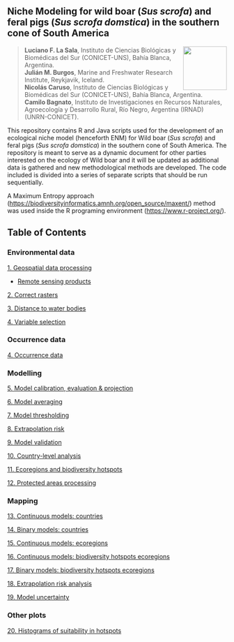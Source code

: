 ## Niche Modeling for wild boar (*Sus scrofa*) and feral pigs (*Sus scrofa domstica*) in the southern cone of South America

<img src="https://user-images.githubusercontent.com/20196847/82152923-d78ba600-983a-11ea-9bfc-2a9115a029f5.jpg" height="100" width="100" img align="right">

>**Luciano F. La Sala**, Instituto de Ciencias Biológicas y Biomédicas del Sur (CONICET-UNS), Bahía Blanca, Argentina.  
**Julián M. Burgos**, Marine and Freshwater Research Institute, Reykjavik, Iceland.   
**Nicolás Caruso**, Instituto de Ciencias Biológicas y Biomédicas del Sur (CONICET-UNS), Bahía Blanca, Argentina.   
**Camilo Bagnato**, Instituto de Investigaciones en Recursos Naturales, Agroecología y Desarrollo Rural, Río Negro, Argentina (IRNAD) (UNRN-CONICET).

This repository contains R and Java scripts used for the development of an ecological niche model (henceforth ENM) for Wild boar (*Sus scrofa*) and feral pigs (*Sus scrofa domstica*) in the southern cone of South America.
The repository is meant to serve as a dynamic document for other parties interested on the ecology of Wild boar and it will be updated as additional data is gathered and new methodological methods are developed. 
The code included is divided into a series of separate scripts that should be run sequentially.

A Maximum Entropy approach (https://biodiversityinformatics.amnh.org/open_source/maxent/) method was used inside the R programing environment (https://www.r-project.org/).

Table of Contents
----------

### Environmental data

[1. Geospatial data processing](./GEE_raster_processing/README.md)  
- [Remote sensing products](./GEE_raster_processing/Data_processing)

[2. Correct rasters](./Scripts/Correct_rasters.md)

[3. Distance to water bodies](./Scripts/Distance_to_water.md)

[4. Variable selection](./Scripts/Variable_selection.md)

### Occurrence data

[4. Occurrence data](./Scripts/Occurrence_data.md)

### Modelling

[5. Model calibration, evaluation & projection](./Scripts/Calibration_evaluation_&_projection.md)

[6. Model averaging](./Scripts/Model_averaging.md)

[7. Model thresholding](./Scripts/Thresholding.md)

[8. Extrapolation risk](./Scripts/Extrapolation_risk.md)

[9. Model validation](./Validation/README.md)

[10. Country-level analysis](./Scripts/Country_level_suitability.md)

[11. Ecoregions and biodiversity hotspots](./Scripts/Ecoregions_&_hotspots.md)

[12. Protected areas processing](./Scripts/Protected_areas_processing.md)

### Mapping

[13. Continuous models: countries](./Scripts/Mapping_countries_continuous.md)

[14. Binary models: countries](./Scripts/Mapping_countries_binary.md)

[15. Continuous models: ecoregions](./Scripts/Mapping_continuous_ecoregions.md)

[16. Continuous models: biodiversity hotspots ecoregions](./Scripts/Mapping_continuous_ecoregions.md)

[17. Binary models: biodiversity hotspots ecoregions](./Scripts/Mapping_continuous_ecoregions.md)

[18. Extrapolation risk analysis](./Ecoregions_models/)  

[19. Model uncertainty](./Ecoregions_models/)  

### Other plots

[20. Histograms of suitability in hotspots](./Scripts/Graphics.md)